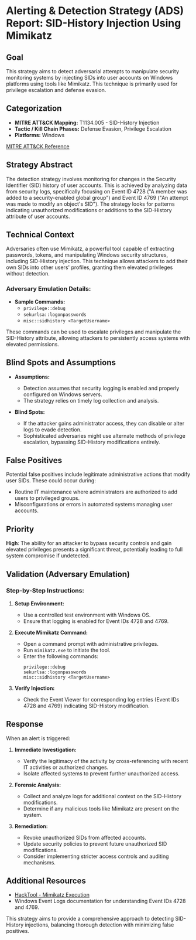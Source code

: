 # Alerting & Detection Strategy (ADS) Report: SID-History Injection Using Mimikatz

## Goal
This strategy aims to detect adversarial attempts to manipulate security monitoring systems by injecting SIDs into user accounts on Windows platforms using tools like Mimikatz. This technique is primarily used for privilege escalation and defense evasion.

## Categorization
- **MITRE ATT&CK Mapping:** T1134.005 - SID-History Injection
- **Tactic / Kill Chain Phases:** Defense Evasion, Privilege Escalation
- **Platforms:** Windows

[MITRE ATT&CK Reference](https://attack.mitre.org/techniques/T1134/005)

## Strategy Abstract
The detection strategy involves monitoring for changes in the Security Identifier (SID) history of user accounts. This is achieved by analyzing data from security logs, specifically focusing on Event ID 4728 ("A member was added to a security-enabled global group") and Event ID 4769 ("An attempt was made to modify an object's SID"). The strategy looks for patterns indicating unauthorized modifications or additions to the SID-History attribute of user accounts.

## Technical Context
Adversaries often use Mimikatz, a powerful tool capable of extracting passwords, tokens, and manipulating Windows security structures, including SID-History injection. This technique allows attackers to add their own SIDs into other users' profiles, granting them elevated privileges without detection.

### Adversary Emulation Details:
- **Sample Commands:**
  - `privilege::debug`
  - `sekurlsa::logonpasswords`
  - `misc::sidhistory <TargetUsername>`

These commands can be used to escalate privileges and manipulate the SID-History attribute, allowing attackers to persistently access systems with elevated permissions.

## Blind Spots and Assumptions
- **Assumptions:**
  - Detection assumes that security logging is enabled and properly configured on Windows servers.
  - The strategy relies on timely log collection and analysis.

- **Blind Spots:**
  - If the attacker gains administrator access, they can disable or alter logs to evade detection.
  - Sophisticated adversaries might use alternate methods of privilege escalation, bypassing SID-History modifications entirely.

## False Positives
Potential false positives include legitimate administrative actions that modify user SIDs. These could occur during:
- Routine IT maintenance where administrators are authorized to add users to privileged groups.
- Misconfigurations or errors in automated systems managing user accounts.

## Priority
**High**: The ability for an attacker to bypass security controls and gain elevated privileges presents a significant threat, potentially leading to full system compromise if undetected.

## Validation (Adversary Emulation)
### Step-by-Step Instructions:
1. **Setup Environment:**
   - Use a controlled test environment with Windows OS.
   - Ensure that logging is enabled for Event IDs 4728 and 4769.

2. **Execute Mimikatz Command:**
   - Open a command prompt with administrative privileges.
   - Run `mimikatz.exe` to initiate the tool.
   - Enter the following commands:
     ```plaintext
     privilege::debug
     sekurlsa::logonpasswords
     misc::sidhistory <TargetUsername>
     ```

3. **Verify Injection:**
   - Check the Event Viewer for corresponding log entries (Event IDs 4728 and 4769) indicating SID-History modification.

## Response
When an alert is triggered:
1. **Immediate Investigation:**
   - Verify the legitimacy of the activity by cross-referencing with recent IT activities or authorized changes.
   - Isolate affected systems to prevent further unauthorized access.

2. **Forensic Analysis:**
   - Collect and analyze logs for additional context on the SID-History modifications.
   - Determine if any malicious tools like Mimikatz are present on the system.

3. **Remediation:**
   - Revoke unauthorized SIDs from affected accounts.
   - Update security policies to prevent future unauthorized SID modifications.
   - Consider implementing stricter access controls and auditing mechanisms.

## Additional Resources
- [HackTool - Mimikatz Execution](https://attack.mitre.org/software/S0053/)
- Windows Event Logs documentation for understanding Event IDs 4728 and 4769.

This strategy aims to provide a comprehensive approach to detecting SID-History injections, balancing thorough detection with minimizing false positives.